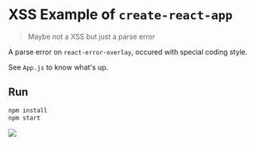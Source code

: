 # XSS Example of `create-react-app`

> Maybe not a XSS but just a parse error

A parse error on `react-error-overlay`, occured with special coding style.

See `App.js` to know what's up.

## Run

```sh
npm install
npm start
```

![](https://user-images.githubusercontent.com/8115912/28199863-62b1c868-689b-11e7-9723-4b74420a0ba0.png)